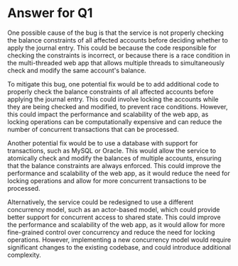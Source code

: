 # Answer for Q1

One possible cause of the bug is that the service is not properly checking the balance constraints of all affected accounts before deciding whether to apply the journal entry. This could be because the code responsible for checking the constraints is incorrect, or because there is a race condition in the multi-threaded web app that allows multiple threads to simultaneously check and modify the same account's balance.

To mitigate this bug, one potential fix would be to add additional code to properly check the balance constraints of all affected accounts before applying the journal entry. This could involve locking the accounts while they are being checked and modified, to prevent race conditions. However, this could impact the performance and scalability of the web app, as locking operations can be computationally expensive and can reduce the number of concurrent transactions that can be processed.

Another potential fix would be to use a database with support for transactions, such as MySQL or Oracle. This would allow the service to atomically check and modify the balances of multiple accounts, ensuring that the balance constraints are always enforced. This could improve the performance and scalability of the web app, as it would reduce the need for locking operations and allow for more concurrent transactions to be processed.

Alternatively, the service could be redesigned to use a different concurrency model, such as an actor-based model, which could provide better support for concurrent access to shared state. This could improve the performance and scalability of the web app, as it would allow for more fine-grained control over concurrency and reduce the need for locking operations. However, implementing a new concurrency model would require significant changes to the existing codebase, and could introduce additional complexity.
